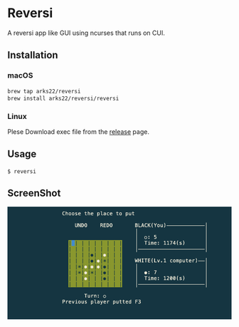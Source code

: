 # Reversi

A reversi app like GUI using ncurses that runs on CUI.


## Installation

### macOS

```
brew tap arks22/reversi
brew install arks22/reversi/reversi
```

### Linux

Plese Download exec file from the [release](https://github.com/arks22/reversi/releases) page.

## Usage

```
$ reversi
```

## ScreenShot
 
![ScreenShot](https://raw.githubusercontent.com/arks22/reversi/master/lib/screenShot.png)


